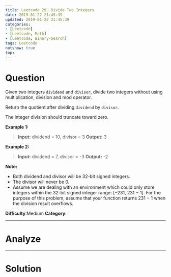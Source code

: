 ```yaml
---
title: Leetcode 29. Divide Two Integers
date: 2019-01-22 21:45:39
updated: 2019-01-22 21:45:39
categories: 
- [Leetcode]
- [Leetcode, Math]
- [Leetcode, Binary-Search]
tags: Leetcode
notshow: true
top:
---
```


# Question

Given two integers  `dividend`  and  `divisor`, divide two integers without using multiplication, division and mod operator.

Return the quotient after dividing  `dividend`  by  `divisor`.

The integer division should truncate toward zero.

**Example 1:**

> **Input:** dividend = 10, divisor = 3
> **Output:** 3

**Example 2:**

> **Input:** dividend = 7, divisor = -3
> **Output:** -2

**Note:**

- Both dividend and divisor will be 32-bit signed integers.
- The divisor will never be 0.
- Assume we are dealing with an environment which could only store integers within the 32-bit signed integer range: [−231, 231  − 1]. For the purpose of this problem, assume that your function returns 231  − 1 when the division result overflows.

**Difficulty**:Medium
**Category**:

<!-- more -->

------------

# Analyze

------------

# Solution

```cpp

```


